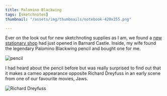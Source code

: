 ```yaml
---
title: Palomino Blackwing
tags: [sketchnotes]
thumbnail: "/assets/img/thumbnails/notebook-420x255.png"

---
```


Ever on the look out for new sketchnoting supplies as I am, we found a <a href="http://www.oswells.co.uk/">new stationary shop</a>
had just opened in Barnard Castle. Inside, my wife found the legendary Palomino Blackwing pencil and bought one for me.

<img src="/assets/img/posts/palomino-blackwing/blackwing.jpg" alt="pencil" class="u-max-full-width" />

I had heard about the pencil before but was really surprised to find out that it makes a cameo appearance
opposite Richard Dreyfuss in an early scene from one of our favourite movies, Jaws.

<img src="/assets/img/posts/palomino-blackwing/jaws-hooper-blackwing.jpg" alt="Richard Dreyfuss" class="u-max-full-width" />
